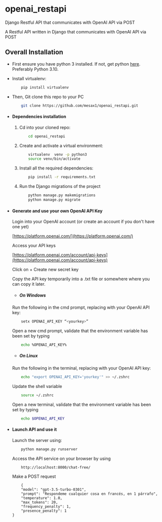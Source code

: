 # openai_restapi
Django Restful API that communicates with OpenAI API via POST

A Restful API written in Django that communicates with OpenAI API via POST

## Overall Installation

* First ensure you have python 3 installed. If not, get python [here](https://www.python.org). Preferably Python 3.10.

* Install virtualenv:

    ```bash
        pip install virtualenv
    ```

* Then, Git clone this repo to your PC

    ```bash
        git clone https://github.com/mesax1/openai_restapi.git
    ```
    
* #### Dependencies installation
    1. Cd into your cloned repo:
        ```bash
            cd openai_restapi
        ```
    2. Create and activate a virtual environment:
        ```bash
            virtualenv  venv -p python3
            source venv/bin/activate
        ```
    3. Install all the required dependencies:
        ```bash
            pip install -r requirements.txt
        ```
    4. Run the Django migrations of the project
        ```bash
            python manage.py makemigrations
            python manage.py migrate
        ```
* #### Generate and use your own OpenAI API Key
    Login into your OpenAI account (or create an account if you don't have one yet)
   
    [https://platform.openai.com/](https://platform.openai.com/)

    Access your API keys

    [https://platform.openai.com/account/api-keys](https://platform.openai.com/account/api-keys)
    
    Click on + Create new secret key

    Copy the API key temporarily into a .txt file or somewhere where you can copy it later.

    * ##### On Windows
    Run the following in the cmd prompt, replacing <yourkey> with your OpenAI API key:
    ```bash
        setx OPENAI_API_KEY “<yourkey>”
    ```
    Open a new cmd prompt, validate that the environment variable has been set by typing
    ```bash
        echo %OPENAI_API_KEY%
    ```

    * ##### On Linux
    Run the following in the terminal, replacing <yourkey> with your OpenAI API key:
    ```bash
        echo "export OPENAI_API_KEY='yourkey'" >> ~/.zshrc
    ```
    Update the shell variable
    ```bash
        source ~/.zshrc
    ```
    Open a new terminal, validate that the environment variable has been set by typing
    ```bash
        echo $OPENAI_API_KEY
    ```
* #### Launch API and use it
    Launch the server using:
    ```bash
        python manage.py runserver
    ```
    Access the API service on your browser by using
    ```
        http://localhost:8000/chat-free/
    ```
    Make a POST request
    ```text
        {
        "model": "gpt-3.5-turbo-0301",
        "prompt": "Respondeme cualquier cosa en francés, en 1 párrafo",
        "temperature": 1.0,
        "max_tokens": 20,
        "frequency_penalty": 1,
        "presence_penalty": 1
    }
    ```
